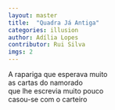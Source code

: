 ```yaml
---
layout: master
title:  "Quadra Já Antiga"
categories: illusion
author: Adília Lopes
contributor: Rui Silva
imgs: 2
---
```


A rapariga que esperava muito  
as cartas do namorado  
que lhe escrevia muito pouco  
casou-se com o carteiro  
